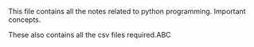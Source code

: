 This file contains all the notes related to python programming. Important concepts.

These also contains all the csv files required.ABC
